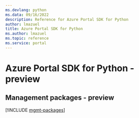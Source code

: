 ```yaml
---
ms.devlang: python
ms.data: 09/16/2022
description: Reference for Azure Portal SDK for Python
author: lmazuel
title: Azure Portal SDK for Python
ms.author: lmazuel
ms.topic: reference
ms.service: portal
---
```

# Azure Portal SDK for Python - preview

## Management packages - preview
[!INCLUDE [mgmt-packages](portal-mgmt-index.md)]
